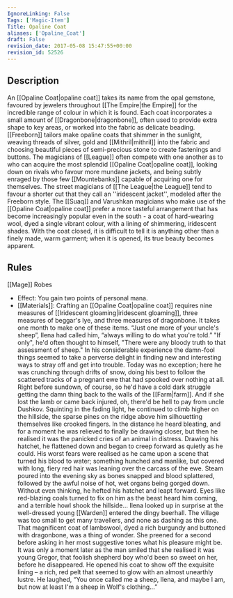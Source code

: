 ```yaml
---
IgnoreLinking: False
Tags: ['Magic-Item']
Title: Opaline Coat
aliases: ['Opaline_Coat']
draft: False
revision_date: 2017-05-08 15:47:55+00:00
revision_id: 52526
---
```


## Description
An [[Opaline Coat|opaline coat]] takes its name from the opal gemstone, favoured by jewelers throughout [[The Empire|the Empire]] for the incredible range of colour in which it is found. Each coat incorporates a small amount of [[Dragonbone|dragonbone]], often used to provide extra shape to key areas, or worked into the fabric as delicate beading. [[Freeborn]] tailors make opaline coats that shimmer in the sunlight, weaving threads of silver, gold and [[Mithril|mithril]] into the fabric and choosing beautiful pieces of semi-precious stone to create fastenings and buttons. The magicians of [[League]] often compete with one another as to who can acquire the most splendid [[Opaline Coat|opaline coat]], looking down on rivals who favour more mundane jackets, and being subtly enraged by those few [[Mountebanks]] capable of acquiring one for themselves. The street magicians of [[The League|the League]] tend to favour a shorter cut that they call an ''iridescent jacket'', modeled after the Freeborn style. 
The [[Suaq]] and Varushkan magicians who make use of the [[Opaline Coat|opaline coat]] prefer a more tasteful arrangement that has become increasingly popular even in the south - a coat of hard-wearing wool, dyed a single vibrant colour, with a lining of shimmering, iridescent shades. With the coat closed, it is difficult to tell it is anything other than a finely made, warm garment; when it is opened, its true beauty becomes apparent.
## Rules
[[Mage]] Robes
* Effect: You gain two points of personal mana.
* [[Materials]]: Crafting an [[Opaline Coat|opaline coat]] requires nine measures of [[Iridescent gloaming|iridescent gloaming]], three measures of beggar's lye, and three measures of dragonbone. It takes one month to make one of these items.
“Just one more of your uncle's sheep”, Ilena had called him, “always willing to do what you're told.”
"If only", he'd often thought to himself, "There were any bloody truth to that assessment of sheep."  In his considerable experience the damn-fool things seemed to take a perverse delight in finding new and interesting ways to stray off and get into trouble.  Today was no exception; here he was crunching through drifts of snow, doing his best to follow the scattered tracks of a pregnant ewe that had spooked over nothing at all.  Right before sundown, of course, so he'd have a cold dark struggle getting the damn thing back to the walls of the [[Farm|farm]].  And if she lost the lamb or came back injured, oh, there'd be hell to pay from uncle Dushkov.
Squinting in the fading light, he continued to climb higher on the hillside, the sparse pines on the ridge above him silhouetting themselves like crooked fingers.  In the distance he heard bleating, and for a moment he was relieved to finally be drawing closer, but then he realised it was the panicked cries of an animal in distress.  Drawing his hatchet, he flattened down and began to creep forward as quietly as he could.
His worst fears were realised as he came upon a scene that turned his blood to water; something hunched and manlike, but covered with long, fiery red hair was leaning over the carcass of the ewe.  Steam poured into the evening sky as bones snapped and blood splattered, followed by the awful noise of hot, wet organs being gorged down.  Without even thinking, he hefted his hatchet and leapt forward.  Eyes like red-blazing coals turned to fix on him as the beast heard him coming, and a terrible howl shook the hillside...
Ilena looked up in surprise at the well-dressed young [[Warden]] entered the dingy beerhall.  The village was too small to get many travellers, and none as dashing as this one.  That magnificent coat of lambswool, dyed a rich burgundy and buttoned with dragonbone, was a thing of wonder.  She preened for a second before asking in her most suggestive tones what his pleasure might be.  It was only a moment later as the man smiled that she realised it was young Gregor, that foolish shepherd boy who'd been so sweet on her, before he disappeared.
He opened his coat to show off the exquisite lining – a rich, red pelt that seemed to glow with an almost unearthly lustre.  He laughed, “You once called me a sheep, Ilena, and maybe I am, but now at least I'm a sheep in Wolf's clothing...”